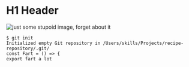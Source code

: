# H1 Header

![just some stupoid image, forget about it](https://i0.wp.com/rowanrookanddecard.com/wp-content/uploads/2019/06/JUNK-MAGE-e1560695654296.jpg?fit=2048%2C1979&ssl=1)

```
$ git init
Initialized empty Git repository in /Users/skills/Projects/recipe-repository/.git/
const Fart = () => {
export fart a lot
```
